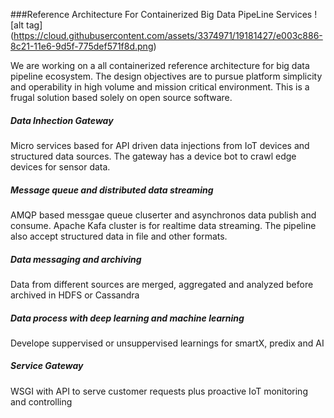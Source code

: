 ###Reference Architecture For Containerized Big Data PipeLine Services
![alt tag] (https://cloud.githubusercontent.com/assets/3374971/19181427/e003c886-8c21-11e6-9d5f-775def571f8d.png)


We are working on a all containerized reference architecture for big data pipeline ecosystem. The design objectives are to pursue platform simplicity and operability in high volume and mission critical environment. This is a frugal solution based solely on open source software.

##### Data Inhection Gateway
Micro services based for API driven data injections from IoT devices and structured data sources. The gateway has a device bot to crawl edge devices for sensor data.

##### Message queue and distributed data streaming
AMQP based messgae queue cluserter and asynchronos data publish and consume. Apache Kafa cluster is for realtime data streaming. The pipeline also accept structured data in file and other formats.

##### Data messaging and archiving
Data from different sources are merged, aggregated and analyzed before archived in HDFS or Cassandra

##### Data process with deep learning and machine learning 
Develope suppervised or unsuppervised learnings for smartX, predix and AI

##### Service Gateway
WSGI with API to serve customer requests plus proactive IoT monitoring and controlling
